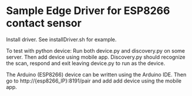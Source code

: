 # Sample Edge Driver for ESP8266 contact sensor

Install driver.  See installDriver.sh for example.

To test with python device: Run both device.py and discovery.py on some server.  Then add device using mobile app.  Discovery.py should recognize the scan, respond and exit leaving device.py to run as the device.

The Arduino (ESP8266) device can be written using the Arduino IDE.  Then go to http://{esp8266_IP}:8191/pair and add add device using the mobile app.
